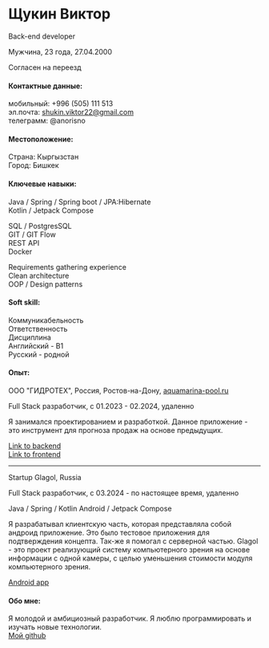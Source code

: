 # Щукин Виктор

Back-еnd developer

Мужчина, 23 года, 27.04.2000

Cогласен на переезд

#### Контактные данные:

мобильный: +996 (505) 111 513  
эл.почта: shukin.viktor22@gmail.com  
телеграмм: @anorisno

#### Местоположение:

Страна: Кыргызстан  
Город: Бишкек

#### Ключевые навыки:

Java / Spring / Spring boot / JPA:Hibernate  
Kotlin / Jetpack Compose

SQL / PostgresSQL  
GIT / GIT Flow  
REST API  
Docker

Requirements gathering experience  
Clean architecture  
OOP / Design patterns

#### Soft skill:

Коммуникабельность  
Ответственность  
Дисциплина  
Английский - B1  
Русский - родной

#### Опыт:

ООО "ГИДРОТЕХ", Россия,
Ростов-на-Дону, [aquamarina-pool.ru](https://aquamarina-pool.ru/)

Full Stack разработчик, с 01.2023 - 02.2024, удаленно

Я занимался проектированием и разработкой. Данное
приложение - это инструмент
для прогноза продаж на основе предыдущих.


[Link to backend](https://github.com/ViktorShchukin/saleAdviser/tree/main)  
[Link to frontend](https://github.com/ViktorShchukin/elmClientForSailAdviser.git)

-----------------------------------

Startup Glagol, Russia

Full Stack разработчик, с 03.2024 - по настоящее время, удаленно

Java / Spring / Kotlin Android / Jetpack Compose

Я разрабатывал клиентскую часть, которая представляла собой 
андроид приложение. Это было тестовое приложения для 
подтверждения концепта. Так-же я помогал с серверной частью.
Glagol - это проект реализующий систему компьютерного 
зрения на основе информации с одной камеры, с целью
уменьшения стоимости модуля компьютерного зрения.

[Android app](https://github.com/ViktorShchukin/LocationTracker/tree/main)

#### Обо мне:

Я молодой и амбициозный разработчик. 
Я люблю программировать и изучать новые технологии.  
[Мой github](https://github.com/ViktorShchukin)